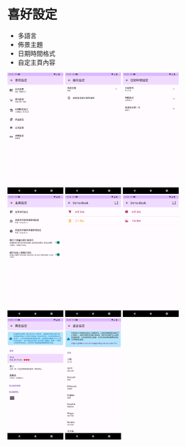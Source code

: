 # 喜好設定

* 多語言
* 佈景主題
* 日期時間格式
* 自定主頁內容

<img src="imgs/preferences-1.png" width="25%">
<img src="imgs/preferences-2.png" width="25%">
<img src="imgs/preferences-3.png" width="25%">
<img src="imgs/preferences-4.png" width="25%">
<img src="imgs/preferences-5.png" width="25%">
<img src="imgs/preferences-6.png" width="25%">
<img src="imgs/preferences-7.png" width="25%">
<img src="imgs/preferences-8.png" width="25%">
